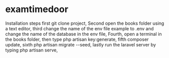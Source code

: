 # examtimedoor
Installation steps
first git clone project,
Second open the books folder using a text editor,
third change the name of the env file example to .env and change the name of the database in the env file,
Fourth, open a terminal in the books folder, then type php artisan key:generate,
fifth composer update,
sixth php artisan migrate --seed,
lastly run the laravel server by typing php artisan serve,
